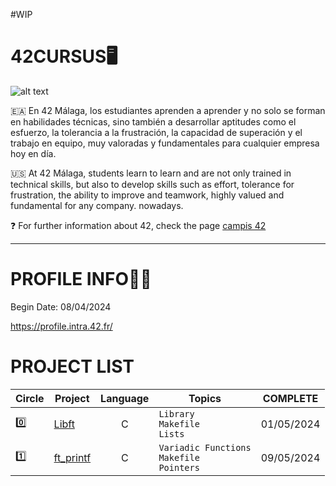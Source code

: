 #WIP

# 42CURSUS🖥️
![alt text](https://media.licdn.com/dms/image/D4D12AQH87JCWFrJa0w/article-cover_image-shrink_600_2000/0/1663149034083?e=2147483647&v=beta&t=WTDV1QJflRlzNIOafKgUuYaQANdUDvRobPYfe2Wd4bI)

🇪🇦 En 42 Málaga, los estudiantes aprenden a aprender y no solo se forman en habilidades técnicas, sino también a desarrollar aptitudes como el esfuerzo, la tolerancia a la frustración, la capacidad de superación y el trabajo en equipo, muy valoradas y fundamentales para cualquier empresa hoy en día.

🇺🇸 At 42 Málaga, students learn to learn and are not only trained in technical skills, but also to develop skills such as effort, tolerance for frustration, the ability to improve and teamwork, highly valued and fundamental for any company. nowadays.

❓ For further information about 42, check the page [campis 42](https://www.fundaciontelefonica.com/empleabilidad/campus-42/)
***

# PROFILE INFO👷‍♀️
Begin Date: 08/04/2024

https://profile.intra.42.fr/

# PROJECT LIST
| Circle | Project | Language | Topics | COMPLETE |
| ------ | ------- | :------: | ------ | :------: |
| 0️⃣ | [Libft](https://github.com/Ancava2000/42Cursus/tree/main/libft)| C | ```Library``` <br /> ```Makefile``` <br /> ```Lists``` | 01/05/2024 |
| 1️⃣ | [ft_printf](https://github.com/Ancava2000/42Cursus/tree/main/printf)| C | ```Variadic Functions``` <br /> ```Makefile``` <br /> ```Pointers``` | 09/05/2024 |
